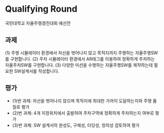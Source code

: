 # Qualifying Round
국민대학교 자율주행경진대회 예선전

## 과제
(1) 주행 시뮬레이터 환경에서 차선을 벗어나지 않고 목적지까지 주행하는 자율주행SW를 구현합니다.
(2) 주차 시뮬레이터 환경에서 AR태그를 이용하여 정확하게 주차하는 자율주차SW를 구현합니다.
(3) 다양한 미션을 수행하는 자율주행SW를 제작하는데 필요한 SW설계서를 작성합니다.

## 평가
- (1)번 과제: 차선을 벗어나지 않으며 목적지에 최대한 가까이 도달하는지와 주행 품질로 평가
- (2)번 과제: 4개 지정위치에서 출발하여 주차구역에 정확하게 주차하는지 여부로 평가
- (3)번 과제: SW 설계서의 완성도, 구체성, 타당성, 창의성 검토하여 평가
